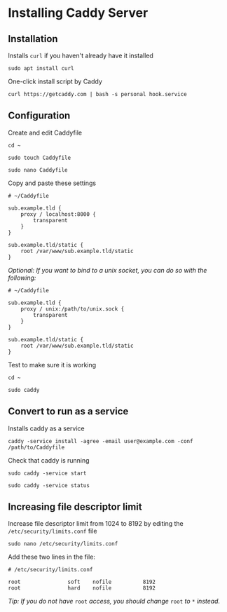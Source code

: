 # Installing Caddy Server

## Installation

Installs `curl` if you haven't already have it installed

```text
sudo apt install curl
```

One-click install script by Caddy

```text
curl https://getcaddy.com | bash -s personal hook.service
```

## Configuration

Create and edit Caddyfile

```text
cd ~
```

```text
sudo touch Caddyfile
```

```text
sudo nano Caddyfile
```

Copy and paste these settings

```text
# ~/Caddyfile

sub.example.tld {
    proxy / localhost:8000 {
        transparent
    }
}

sub.example.tld/static {
    root /var/www/sub.example.tld/static
}
```

_Optional: If you want to bind to a unix socket, you can do so with the following:_

```text
# ~/Caddyfile

sub.example.tld {
    proxy / unix:/path/to/unix.sock {
        transparent
    }
}

sub.example.tld/static {
    root /var/www/sub.example.tld/static
}
```

Test to make sure it is working

```text
cd ~
```

```text
sudo caddy
```

## Convert to run as a service

Installs caddy as a service

```text
caddy -service install -agree -email user@example.com -conf /path/to/Caddyfile
```

Check that caddy is running

```text
sudo caddy -service start
```

```text
sudo caddy -service status
```

## Increasing file descriptor limit

Increase file descriptor limit from 1024 to 8192 by editing the `/etc/security/limits.conf` file

```text
sudo nano /etc/security/limits.conf
```

Add these two lines in the file:

```text
# /etc/security/limits.conf

root               soft    nofile          8192
root               hard    nofile          8192
```

_Tip: If you do not have_ `root` _access, you should change_ `root` _to_ `*` _instead._

